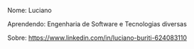 Nome: Luciano

Aprendendo: Engenharia de Software e Tecnologias diversas

Sobre: https://www.linkedin.com/in/luciano-buriti-624083110
